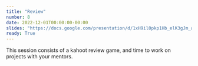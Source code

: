 ```yaml
---
title: "Review"
number: 8
date: 2022-12-01T00:00:00-00:00
slides: "https://docs.google.com/presentation/d/1xH9il0pkp1Hb_elK3gJm_aBvIOz6ik_QRYpP4ZFchbk/edit?usp=sharing"
ready: True
---
```


This session consists of a kahoot review game, and time to work on projects with your mentors.